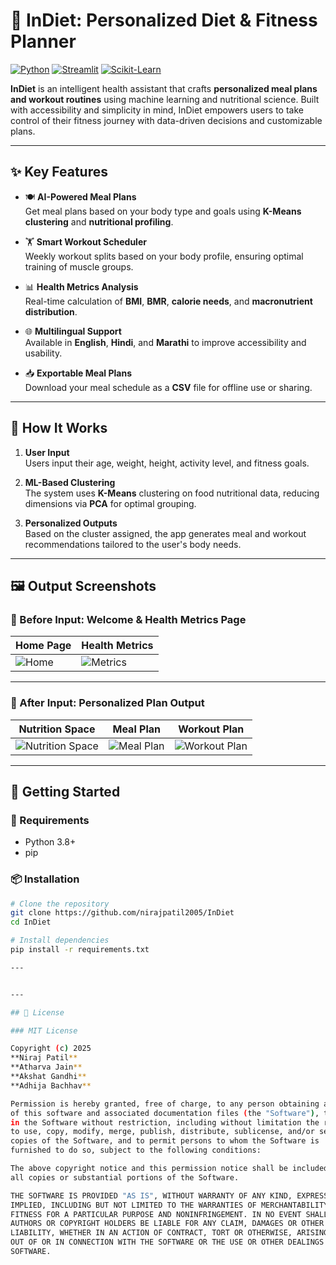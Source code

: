 # 🍏 InDiet: Personalized Diet & Fitness Planner

[![Python](https://img.shields.io/badge/Python-3.8+-blue?logo=python)](https://www.python.org/)
[![Streamlit](https://img.shields.io/badge/UI-Streamlit-FF4B4B?logo=streamlit)](https://streamlit.io/)
[![Scikit-Learn](https://img.shields.io/badge/ML-Scikit_Learn-orange?logo=scikit-learn)](https://scikit-learn.org/)

**InDiet** is an intelligent health assistant that crafts **personalized meal plans and workout routines** using machine learning and nutritional science. Built with accessibility and simplicity in mind, InDiet empowers users to take control of their fitness journey with data-driven decisions and customizable plans.

---

## ✨ Key Features

- 🍽️ **AI-Powered Meal Plans**  
  Get meal plans based on your body type and goals using **K-Means clustering** and **nutritional profiling**.

- 🏋️ **Smart Workout Scheduler**  
  Weekly workout splits based on your body profile, ensuring optimal training of muscle groups.

- 📊 **Health Metrics Analysis**  
  Real-time calculation of **BMI**, **BMR**, **calorie needs**, and **macronutrient distribution**.

- 🌐 **Multilingual Support**  
  Available in **English**, **Hindi**, and **Marathi** to improve accessibility and usability.

- 📥 **Exportable Meal Plans**  
  Download your meal schedule as a **CSV** file for offline use or sharing.

---

## 🧠 How It Works

1. **User Input**  
   Users input their age, weight, height, activity level, and fitness goals.

2. **ML-Based Clustering**  
   The system uses **K-Means** clustering on food nutritional data, reducing dimensions via **PCA** for optimal grouping.

3. **Personalized Outputs**  
   Based on the cluster assigned, the app generates meal and workout recommendations tailored to the user's body needs.

---

## 🖼️ Output Screenshots

### 🔹 Before Input: Welcome & Health Metrics Page

| Home Page | Health Metrics |
|-----------|----------------|
| ![Home](https://github.com/user-attachments/assets/0f9dda62-0959-4b48-b956-bbe95b379d34) | ![Metrics](https://github.com/user-attachments/assets/008b465e-5547-4fac-b205-7f6b92c262a7) |

---

### 🔹 After Input: Personalized Plan Output

| Nutrition Space | Meal Plan | Workout Plan |
|------------------|-----------|--------------|
| ![Nutrition Space](https://github.com/user-attachments/assets/5a2dd8a8-7b92-457c-b934-9c58b4f44a5c) | ![Meal Plan](https://github.com/user-attachments/assets/5eff5096-e955-43a2-aef3-6c9ac44414c3) | ![Workout Plan](https://github.com/user-attachments/assets/9bb9e839-bc80-4c6c-8a1e-367b73a8bbf8) |

---

## 🚀 Getting Started

### 🔧 Requirements

- Python 3.8+
- pip

### 📦 Installation

```bash
# Clone the repository
git clone https://github.com/nirajpatil2005/InDiet
cd InDiet

# Install dependencies
pip install -r requirements.txt

---


---

## 📝 License

### MIT License

Copyright (c) 2025  
**Niraj Patil**  
**Atharva Jain**  
**Akshat Gandhi**  
**Adhija Bachhav**

Permission is hereby granted, free of charge, to any person obtaining a copy  
of this software and associated documentation files (the "Software"), to deal  
in the Software without restriction, including without limitation the rights  
to use, copy, modify, merge, publish, distribute, sublicense, and/or sell  
copies of the Software, and to permit persons to whom the Software is  
furnished to do so, subject to the following conditions:

The above copyright notice and this permission notice shall be included in  
all copies or substantial portions of the Software.

THE SOFTWARE IS PROVIDED "AS IS", WITHOUT WARRANTY OF ANY KIND, EXPRESS OR  
IMPLIED, INCLUDING BUT NOT LIMITED TO THE WARRANTIES OF MERCHANTABILITY,  
FITNESS FOR A PARTICULAR PURPOSE AND NONINFRINGEMENT. IN NO EVENT SHALL THE  
AUTHORS OR COPYRIGHT HOLDERS BE LIABLE FOR ANY CLAIM, DAMAGES OR OTHER  
LIABILITY, WHETHER IN AN ACTION OF CONTRACT, TORT OR OTHERWISE, ARISING FROM,  
OUT OF OR IN CONNECTION WITH THE SOFTWARE OR THE USE OR OTHER DEALINGS IN THE  
SOFTWARE.
